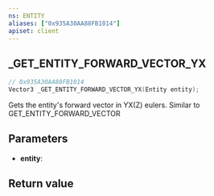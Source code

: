 ```yaml
---
ns: ENTITY
aliases: ["0x935A30AA88FB1014"]
apiset: client
---
```

## _GET_ENTITY_FORWARD_VECTOR_YX

```c
// 0x935A30AA88FB1014
Vector3 _GET_ENTITY_FORWARD_VECTOR_YX(Entity entity);
```

Gets the entity's forward vector in YX(Z) eulers. Similar to GET_ENTITY_FORWARD_VECTOR

## Parameters
* **entity**:

## Return value

